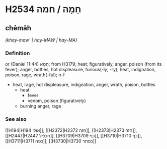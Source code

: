 # H2534 חֵמָה / חמה

## chêmâh

_(khay-maw' | hay-MAW | hay-MA)_

### Definition

or (Daniel 11:44) חֵמָא; from H3179; heat; figuratively, anger, poison (from its fever); anger, bottles, hot displeasure, furious(-ly, -ry), heat, indignation, poison, rage, wrath(-ful); n-f

- heat, rage, hot displeasure, indignation, anger, wrath, poison, bottles
  - heat
    - fever
    - venom, poison (figuratively)
  - burning anger, rage

### See also

[[H194|H194 אולי]], [[H2372|H2372 חזה]], [[H2373|H2373 חזה]], [[H2447|H2447 חכליל]], [[H3709|H3709 כף]], [[H3710|H3710 כף]], [[H3711|H3711 כפה]], [[H3730|H3730 כפתר]]
